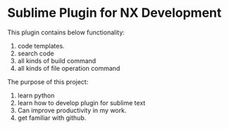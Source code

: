 # Sublime Plugin for NX Development

This plugin contains below functionality:
1. code templates.
2. search code
3. all kinds of build command
4. all kinds of file operation command

The purpose of this project:
1. learn python
2. learn how to develop plugin for sublime text
3. Can improve productivity in my work.
4. get familiar with github.
